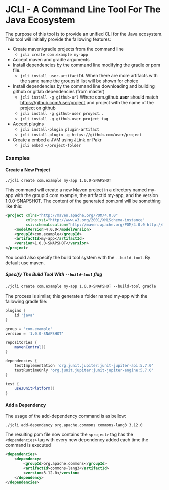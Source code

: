 # JCLI - A Command Line Tool For The Java Ecosystem


The purpose of this tool is to provide an unified CLI for the Java ecosystem. This tool will initially provide the fallowing features:

* Create maven/gradle projects from the command line
  * ```jcli create com.example my-app```
* Accept maven and gradle arguments  
* Install dependencies by the command line modifying the gradle or pom file.
  * ```jcli install user-artifactId```. When there are more artifacts with the same name the groupsId list will be shown for choice
* Install dependencies by the command line downloading and building github or gitlab dependencies (from master)
  * ```jcli install -g github-url``` Where com.github.**user** should match https://github.com/user/project and project with the name of the project on github
  * ```jcli install -g github-user proyect```. .
  * ```jcli install -g github-user project tag```
* Accept plugins
  * ```jcli install-plugin plugin-artifact```
  * ```jcli install-plugin -g https://github.com/user/project```
* Create a embed a JVM using JLink or Pakr
  * ```jcli embed ~/project-folder```


### Examples


#### Create a New Project

```shell
./jcli create com.example my-app 1.0.0-SNAPSHOT
```

This command will create a new Maven project in a directory named my-app with the groupId com.example, the artifactId my-app, and the version 1.0.0-SNAPSHOT. The content of the generated pom.xml will be something like this:

```xml
<project xmlns="http://maven.apache.org/POM/4.0.0"
         xmlns:xsi="http://www.w3.org/2001/XMLSchema-instance"
         xsi:schemaLocation="http://maven.apache.org/POM/4.0.0 http://maven.apache.org/xsd/maven-4.0.0.xsd">
    <modelVersion>4.0.0</modelVersion>
    <groupId>com.example</groupId>
    <artifactId>my-app</artifactId>
    <version>1.0.0-SNAPSHOT</version>
</project>
```

You could also specify the build tool system with the ```--build-tool```. By default use maven.

##### Specify The Build Tool With ```--build-tool``` flag
```shell
./jcli create com.example my-app 1.0.0-SNAPSHOT --build-tool gradle
```
The process is similar, this generate a folder named my-app with the fallowing gradle file:

```gradle
plugins {
    id 'java'
}

group = 'com.example'
version = '1.0.0-SNAPSHOT'

repositories {
    mavenCentral()
}

dependencies {
    testImplementation 'org.junit.jupiter:junit-jupiter-api:5.7.0'
    testRuntimeOnly 'org.junit.jupiter:junit-jupiter-engine:5.7.0'
}

test {
    useJUnitPlatform()
}
```


#### Add a Dependency

The usage of the add-dependency command is as bellow:
```shell
./jcli add-dependency org.apache.commons commons-lang3 3.12.0
```

The resulting pom file now contains the ```<project>``` tag has the ```<dependencies>``` tag with every new dependency added each time the command is executed
```xml
<dependencies>
    <dependency>
        <groupId>org.apache.commons</groupId>
        <artifactId>commons-lang3</artifactId>
        <version>3.12.0</version>
    </dependency>
</dependencies>
```


